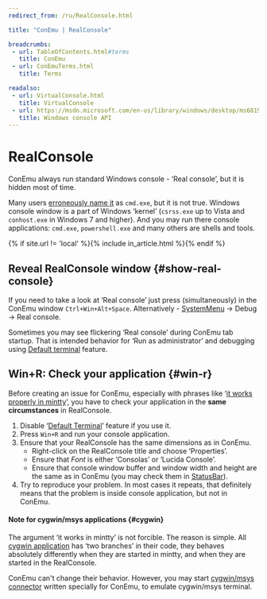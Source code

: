```yaml
---
redirect_from: /ru/RealConsole.html

title: "ConEmu | RealConsole"

breadcrumbs:
 - url: TableOfContents.html#terms
   title: ConEmu
 - url: ConEmuTerms.html
   title: Terms

readalso:
 - url: VirtualConsole.html
   title: VirtualConsole
 - url: https://msdn.microsoft.com/en-us/library/windows/desktop/ms681913.aspx
   title: Windows console API
---
```


# RealConsole

ConEmu always run standard Windows console - ‘Real console’,
but it is hidden most of time.

Many users [erroneously name it](Delusions.html#delusion-2) as `cmd.exe`,
but it is not true. Windows console window is a part of Windows ‘kernel’
(`csrss.exe` up to Vista and `conhost.exe` in Windows 7 and higher).
And you may run there console applications:
`cmd.exe`, `powershell.exe` and many others are shells and tools.

{% if site.url != 'local' %}{% include in_article.html %}{% endif %}



## Reveal RealConsole window  {#show-real-console}

If you need to take a look at ‘Real console’ just press (simultaneously)
in the ConEmu window `Ctrl+Win+Alt+Space`.
Alternatively - [SystemMenu](SystemMenu.html) -> Debug -> Real console.

Sometimes you may see flickering ‘Real console’ during ConEmu tab startup.
That is intended behavior for ‘Run as administrator’ and debugging using
[Default terminal](DefaultTerminal.html) feature.



## Win+R: Check your application  {#win-r}

Before creating an issue for ConEmu, especially with phrases like
‘[it works properly in mintty](CygwinMsys.html)’,
you have to check your application in the **same circumstances** in RealConsole.

1. Disable ‘[Default Terminal](DefaultTerminal.html)’ feature if you use it.
2. Press `Win+R` and run your console application.
3. Ensure that your RealConsole has the same dimensions as in ConEmu.
   * Right-click on the RealConsole title and choose ‘Properties’.
   * Ensure that *Font* is either ‘Consolas’ or ‘Lucida Console’.
   * Ensure that console window buffer and window width and height
     are the same as in ConEmu (you may check them in [StatusBar](StatusBar.html)).
4. Try to reproduce your problem. In most cases it repeats, that definitely means
   that the problem is inside console application, but not in ConEmu.

#### Note for cygwin/msys applications  {#cygwin}

The argument ‘it works in mintty’ is not forcible. The reason is simple.
All [cygwin application](CygwinMsys.html) has ‘two branches’ in their code,
they behaves absolutely differently when they are started in mintty,
and when they are started in the RealConsole.

ConEmu can't change their behavior.
However, you may start [cygwin/msys connector](CygwinMsysConnector.html)
written specially for ConEmu, to emulate cygwin/msys terminal.
